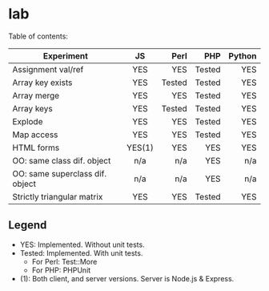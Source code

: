 lab
===
Table of contents:

| Experiment                      | JS        | Perl      | PHP       | Python    |
| ---------------------------     |:---------:| ---------:| ---------:| ---------:|
| Assignment val/ref              | YES       | YES       | Tested    | YES       |
| Array key exists                | YES       | Tested    | Tested    | YES       |
| Array merge                     | YES       | YES       | Tested    | YES       |
| Array keys                      | YES       | Tested    | Tested    | YES       |
| Explode                         | YES       | YES       | Tested    | YES       |
| Map access                      | YES       | YES       | Tested    | YES       |
| HTML forms                      | YES(1)    | YES       | YES       | YES       |
| OO: same class dif. object      | n/a       | n/a       | YES       | n/a       |
| OO: same superclass dif. object | n/a       | n/a       | YES       | n/a       |
| Strictly triangular matrix      | YES       | YES       | Tested    | YES       |

Legend
------

* YES: Implemented. Without unit tests.
* Tested: Implemented. With unit tests.
  * For Perl: Test::More
  * For PHP: PHPUnit
* (1): Both client, and server versions. Server is Node.js & Express.

